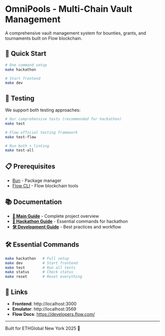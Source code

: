# OmniPools - Multi-Chain Vault Management

A comprehensive vault management system for bounties, grants, and tournaments built on Flow blockchain.

## 🚀 Quick Start

```bash
# One command setup
make hackathon

# Start frontend
make dev
```

## 🧪 Testing

We support both testing approaches:

```bash
# Our comprehensive tests (recommended for hackathon)
make test

# Flow official testing framework  
make test-flow

# Run both + linting
make test-all
```

## 📋 Prerequisites

- [Bun](https://bun.sh/) - Package manager
- [Flow CLI](https://developers.flow.com/tools/flow-cli) - Flow blockchain tools

## 📚 Documentation

- **[📖 Main Guide](docs/README.md)** - Complete project overview
- **[🗽 Hackathon Guide](docs/HACKATHON.md)** - Essential commands for hackathon
- **[🛠️ Development Guide](docs/DEVELOPMENT.md)** - Best practices and workflow

## 🛠️ Essential Commands

```bash
make hackathon   # Full setup
make dev         # Start frontend
make test        # Run all tests
make status      # Check status
make reset       # Reset everything
```

## 🔗 Links

- **Frontend**: http://localhost:3000
- **Emulator**: http://localhost:3569
- **Flow Docs**: https://developers.flow.com/

---

Built for ETHGlobal New York 2025 🗽